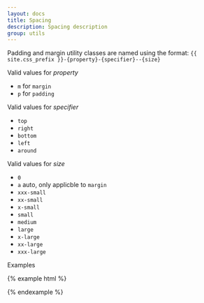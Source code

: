 ```yaml
---
layout: docs
title: Spacing
description: Spacing description
group: utils
---
```

Padding and margin utility classes are named using the format: `{{ site.css_prefix }}-{property}-{specifier}--{size}`

Valid values for _property_
* `m` for `margin`
* `p` for `padding`

Valid values for _specifier_
* `top`
* `right`
* `bottom`
* `left`
* `around`

Valid values for _size_
* `0`
* `a` auto, only applicble to `margin`
* `xxx-small`
* `xx-small`
* `x-small`
* `small`
* `medium`
* `large`
* `x-large`
* `xx-large`
* `xxx-large`

Examples

{% example html %}

<div class="example-spacing"> 
   <div class="{{ site.css_prefix }}-m-left--small"></div>
   <div class="{{ site.css_prefix }}-m-around--large"></div>
   <div class="{{ site.css_prefix }}-p-top--medium"></div>
</div>

{% endexample %}
